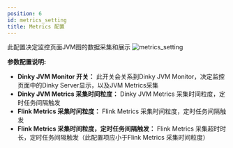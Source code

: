 ```yaml
---
position: 6
id: metrics_setting
title: Metrics 配置
---
```

此配置决定监控页面JVM图的数据采集和展示
![metrics_setting](http://www.aiwenmo.com/dinky/docs/test/metrics_setting.png)

**参数配置说明:**
- **Dinky JVM Monitor 开关：** 此开关会关系到Dinky JVM Monitor，决定监控页面中的Dinky Server显示，以及JVM Metrics采集
- **Dinky JVM Metrics 采集时间粒度：** Dinky JVM Metrics 采集时间粒度，定时任务间隔触发
- **Flink Metrics 采集时间粒度：** Flink Metrics 采集时间粒度，定时任务间隔触发
- **Flink Metrics 采集时间粒度，定时任务间隔触发：** Flink Metrics 采集超时时长，定时任务间隔触发（此配置项应小于Flink Metrics 采集时间粒度）
